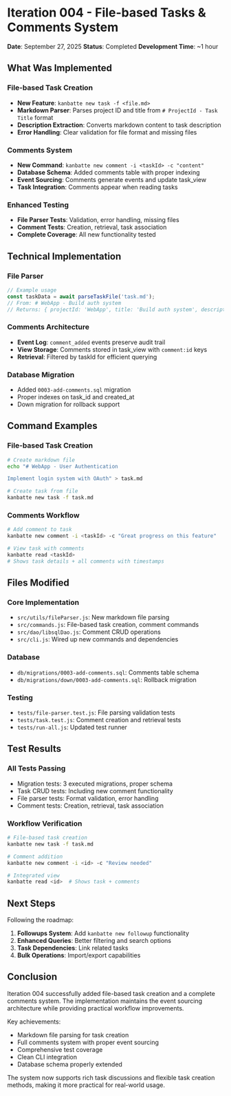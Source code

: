 # Iteration 004 - File-based Tasks & Comments System

**Date**: September 27, 2025
**Status**: Completed
**Development Time**: ~1 hour

## What Was Implemented

### File-based Task Creation
- **New Feature**: `kanbatte new task -f <file.md>`
- **Markdown Parser**: Parses project ID and title from `# ProjectId - Task Title` format
- **Description Extraction**: Converts markdown content to task description
- **Error Handling**: Clear validation for file format and missing files

### Comments System
- **New Command**: `kanbatte new comment -i <taskId> -c "content"`
- **Database Schema**: Added comments table with proper indexing
- **Event Sourcing**: Comments generate events and update task_view
- **Task Integration**: Comments appear when reading tasks

### Enhanced Testing
- **File Parser Tests**: Validation, error handling, missing files
- **Comment Tests**: Creation, retrieval, task association
- **Complete Coverage**: All new functionality tested

## Technical Implementation

### File Parser
```javascript
// Example usage
const taskData = await parseTaskFile('task.md');
// From: # WebApp - Build auth system
// Returns: { projectId: 'WebApp', title: 'Build auth system', description: '...' }
```

### Comments Architecture
- **Event Log**: `comment_added` events preserve audit trail
- **View Storage**: Comments stored in task_view with `comment:id` keys
- **Retrieval**: Filtered by taskId for efficient querying

### Database Migration
- Added `0003-add-comments.sql` migration
- Proper indexes on task_id and created_at
- Down migration for rollback support

## Command Examples

### File-based Task Creation
```bash
# Create markdown file
echo "# WebApp - User Authentication

Implement login system with OAuth" > task.md

# Create task from file
kanbatte new task -f task.md
```

### Comments Workflow
```bash
# Add comment to task
kanbatte new comment -i <taskId> -c "Great progress on this feature"

# View task with comments
kanbatte read <taskId>
# Shows task details + all comments with timestamps
```

## Files Modified

### Core Implementation
- `src/utils/fileParser.js`: New markdown file parsing
- `src/commands.js`: File-based task creation, comment commands
- `src/dao/libsqlDao.js`: Comment CRUD operations
- `src/cli.js`: Wired up new commands and dependencies

### Database
- `db/migrations/0003-add-comments.sql`: Comments table schema
- `db/migrations/down/0003-add-comments.sql`: Rollback migration

### Testing
- `tests/file-parser.test.js`: File parsing validation tests
- `tests/task.test.js`: Comment creation and retrieval tests
- `tests/run-all.js`: Updated test runner

## Test Results

### All Tests Passing
- Migration tests: 3 executed migrations, proper schema
- Task CRUD tests: Including new comment functionality
- File parser tests: Format validation, error handling
- Comment tests: Creation, retrieval, task association

### Workflow Verification
```bash
# File-based task creation
kanbatte new task -f task.md

# Comment addition
kanbatte new comment -i <id> -c "Review needed"

# Integrated view
kanbatte read <id>  # Shows task + comments
```

## Next Steps

Following the roadmap:

1. **Followups System**: Add `kanbatte new followup` functionality
2. **Enhanced Queries**: Better filtering and search options
3. **Task Dependencies**: Link related tasks
4. **Bulk Operations**: Import/export capabilities

## Conclusion

Iteration 004 successfully added file-based task creation and a complete comments system. The implementation maintains the event sourcing architecture while providing practical workflow improvements.

Key achievements:
- Markdown file parsing for task creation
- Full comments system with proper event sourcing
- Comprehensive test coverage
- Clean CLI integration
- Database schema properly extended

The system now supports rich task discussions and flexible task creation methods, making it more practical for real-world usage.